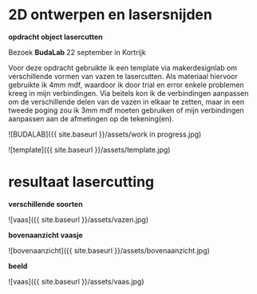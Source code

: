 # 2D ontwerpen en lasersnijden

**opdracht object lasercutten**

Bezoek **BudaLab** 22 september in Kortrijk

Voor deze opdracht gebruikte ik een template via makerdesignlab om verschillende vormen van vazen te lasercutten.
Als materiaal hiervoor gebruikte ik 4mm mdf, waardoor ik door trial en error enkele problemen kreeg in mijn verbindingen. 
Via beitels kon ik de verbindingen aanpassen om de verschillende delen van de vazen in elkaar te zetten, maar in een tweede poging zou ik 3mm mdf moeten gebruiken of mijn verbindingen aanpassen aan de afmetingen op de tekening(en).



![BUDALAB]({{ site.baseurl }}/assets/work in progress.jpg)


![template]({{ site.baseurl }}/assets/template.jpg)



# resultaat lasercutting

**verschillende soorten** 

![vaas]({{ site.baseurl }}/assets/vazen.jpg)

**bovenaanzicht vaasje**

![bovenaanzicht]({{ site.baseurl }}/assets/bovenaanzicht.jpg)

**beeld**

![vaas]({{ site.baseurl }}/assets/vaas.jpg)

